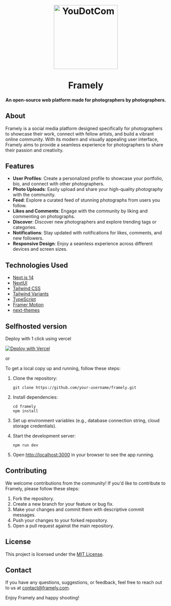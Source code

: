 <h1 align="center">
  <br>
  <a href="https://github.com/SilkePilon/Framely/"><img src="https://github.com/SilkePilon/Framely/blob/main/assets/logo.png?raw=true" alt="YouDotCom" width="200"></a>
  <br>
  <br>
  Framely
  <br>
</h1>

<h4 align="center">An open-source web platform made for photographers by photographers.</h4>

## About

Framely is a social media platform designed specifically for photographers to showcase their work, connect with fellow artists, and build a vibrant online community. With its modern and visually appealing user interface, Framely aims to provide a seamless experience for photographers to share their passion and creativity.

## Features

- **User Profiles**: Create a personalized profile to showcase your portfolio, bio, and connect with other photographers.
- **Photo Uploads**: Easily upload and share your high-quality photography with the community.
- **Feed**: Explore a curated feed of stunning photographs from users you follow.
- **Likes and Comments**: Engage with the community by liking and commenting on photographs.
- **Discover**: Discover new photographers and explore trending tags or categories.
- **Notifications**: Stay updated with notifications for likes, comments, and new followers.
- **Responsive Design**: Enjoy a seamless experience across different devices and screen sizes.

## Technologies Used

- [Next.js 14](https://nextjs.org/docs/getting-started)
- [NextUI](https://nextui.org)
- [Tailwind CSS](https://tailwindcss.com)
- [Tailwind Variants](https://tailwind-variants.org)
- [TypeScript](https://www.typescriptlang.org)
- [Framer Motion](https://www.framer.com/motion)
- [next-themes](https://github.com/pacocoursey/next-themes)

## Selfhosted version

Deploy with 1 click using vercel

[![Deploy with Vercel](https://vercel.com/button)](https://vercel.com/new/clone?repository-url=https%3A%2F%2Fgithub.com%2FSilkePilon%2FFramely&project-name=framly)

or

To get a local copy up and running, follow these steps:

1. Clone the repository:
   ```
   git clone https://github.com/your-username/framely.git
   ```

2. Install dependencies:
   ```
   cd framely
   npm install
   ```

3. Set up environment variables (e.g., database connection string, cloud storage credentials).

4. Start the development server:
   ```
   npm run dev
   ```

5. Open [http://localhost:3000](http://localhost:3000) in your browser to see the app running.

## Contributing

We welcome contributions from the community! If you'd like to contribute to Framely, please follow these steps:

1. Fork the repository.
2. Create a new branch for your feature or bug fix.
3. Make your changes and commit them with descriptive commit messages.
4. Push your changes to your forked repository.
5. Open a pull request against the main repository.

## License

This project is licensed under the [MIT License](LICENSE).

## Contact

If you have any questions, suggestions, or feedback, feel free to reach out to us at [contact@framely.com](mailto:contact@framely.com).

Enjoy Framely and happy shooting!